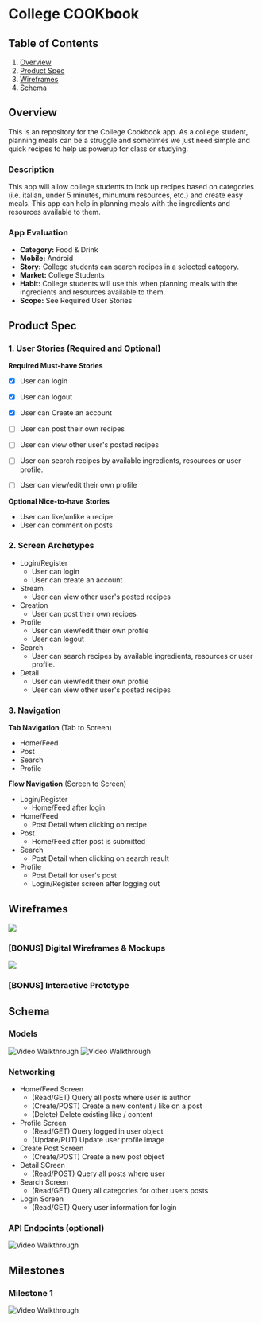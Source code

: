 # College COOKbook

## Table of Contents
1. [Overview](#Overview)
1. [Product Spec](#Product-Spec)
1. [Wireframes](#Wireframes)
2. [Schema](#Schema)

## Overview
This is an repository for the College Cookbook app. As a college student, planning meals can be a struggle and sometimes we just need simple and quick recipes to help us powerup for class or studying. 

### Description
This app will allow college students to look up recipes based on categories (i.e. italian, under 5 minutes, minumum resources, etc.) and create easy meals. This app can help  in planning meals with the ingredients and resources available to them.

### App Evaluation
- **Category:** Food & Drink
- **Mobile:** Android
- **Story:** College students can search recipes in a selected category. 
- **Market:** College Students
- **Habit:** College students will use this when planning meals with the ingredients and resources available to them.
- **Scope:** See Required User Stories

## Product Spec

### 1. User Stories (Required and Optional)

**Required Must-have Stories**

- [x] User can login
- [x] User can logout
- [x] User can Create an account
- [ ] User can post their own recipes
- [ ] User can view other user's posted recipes
- [ ] User can search recipes by available ingredients, resources or user profile.
- [ ] User can view/edit their own profile


**Optional Nice-to-have Stories**

* User can like/unlike a recipe
* User can comment on posts

### 2. Screen Archetypes
* Login/Register
    * User can login
    * User can create an account
* Stream
    * User can view other user's posted recipes
* Creation
    * User can post their own recipes
* Profile
    * User can view/edit their own profile
    * User can logout
* Search 
    * User can search recipes by available ingredients, resources or user profile.
* Detail
    * User can view/edit their own profile
    * User can view other user's posted recipes
   
### 3. Navigation

**Tab Navigation** (Tab to Screen)
* Home/Feed
* Post
* Search
* Profile

**Flow Navigation** (Screen to Screen)
* Login/Register
    * Home/Feed after login
* Home/Feed
    * Post Detail when clicking on recipe
* Post
    * Home/Feed after post is submitted
* Search
    * Post Detail when clicking on search result
* Profile
    * Post Detail for user's post
    * Login/Register screen after logging out 

## Wireframes
![](https://i.imgur.com/3d87g1L.jpg)

### [BONUS] Digital Wireframes & Mockups
![](https://i.imgur.com/mwG6On6.png)

### [BONUS] Interactive Prototype

## Schema 
### Models
<img src='model-post.png' width='' alt='Video Walkthrough' />
<img src='model-user.png' width='' alt='Video Walkthrough' />

### Networking
* Home/Feed Screen
   * (Read/GET) Query all posts where user is author
   * (Create/POST) Create a new content / like on a post
   * (Delete) Delete existing like / content
* Profile Screen
   * (Read/GET) Query logged in user object
   * (Update/PUT) Update user profile image
* Create Post Screen
   * (Create/POST) Create a new post object
* Detail SCreen
   * (Read/POST) Query all posts where user
* Search Screen 
   * (Read/GET) Query all categories for other users posts
* Login Screen
   * (Read/GET) Query user information for login
    
### API Endpoints (optional)
<img src='api.png' width='' alt='Video Walkthrough' />

## Milestones
### Milestone 1
<img src='walkthrough-1.gif' width='' alt='Video Walkthrough' />
